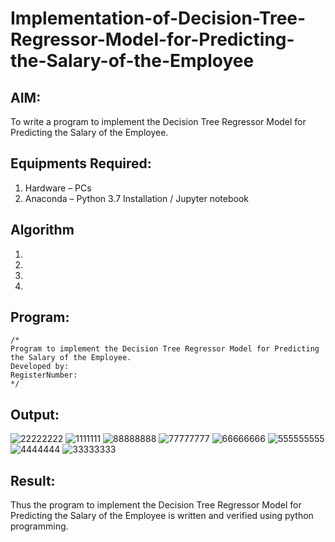 # Implementation-of-Decision-Tree-Regressor-Model-for-Predicting-the-Salary-of-the-Employee

## AIM:
To write a program to implement the Decision Tree Regressor Model for Predicting the Salary of the Employee.

## Equipments Required:
1. Hardware – PCs
2. Anaconda – Python 3.7 Installation / Jupyter notebook

## Algorithm
1. 
2. 
3. 
4. 

## Program:
```
/*
Program to implement the Decision Tree Regressor Model for Predicting the Salary of the Employee.
Developed by: 
RegisterNumber:  
*/
```

## Output:


![22222222](https://user-images.githubusercontent.com/94747031/199081129-37ef09de-6a2d-4bdd-a766-7440d677c6a0.png)
![1111111](https://user-images.githubusercontent.com/94747031/199081143-7ce45a9f-2b29-44d3-a3a9-abb1dcf48d14.png)
![88888888](https://user-images.githubusercontent.com/94747031/199081161-7b4c28de-bc56-4359-988c-b8ba0ec1eb25.png)
![77777777](https://user-images.githubusercontent.com/94747031/199081167-7a2b0e04-4985-4229-9a43-a381f704a90c.png)
![66666666](https://user-images.githubusercontent.com/94747031/199081175-dce0ebc1-b28a-4592-bedc-d33eaca49b36.png)
![555555555](https://user-images.githubusercontent.com/94747031/199081195-c4ea2c15-8a99-4c22-a5a3-43dc61381144.png)
![4444444](https://user-images.githubusercontent.com/94747031/199081200-062e4219-668a-4abb-a1f9-77c32101ec49.png)
![33333333](https://user-images.githubusercontent.com/94747031/199081208-73e43bac-352f-4ea1-866a-b93c8fef94ae.png)

## Result:
Thus the program to implement the Decision Tree Regressor Model for Predicting the Salary of the Employee is written and verified using python programming.
